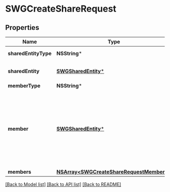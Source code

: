 # SWGCreateShareRequest

## Properties
Name | Type | Description | Notes
------------ | ------------- | ------------- | -------------
**sharedEntityType** | **NSString*** | The share entity type | 
**sharedEntity** | [**SWGSharedEntity***](SWGSharedEntity.md) | The entity that will be shared | 
**memberType** | **NSString*** |  | [optional] 
**member** | [**SWGSharedEntity***](SWGSharedEntity.md) | The member that will have access to this share. Only required if a list of members is not provided. | [optional] 
**members** | [**NSArray&lt;SWGCreateShareRequestMember&gt;***](SWGCreateShareRequestMember.md) |  | [optional] 

[[Back to Model list]](../README.md#documentation-for-models) [[Back to API list]](../README.md#documentation-for-api-endpoints) [[Back to README]](../README.md)



